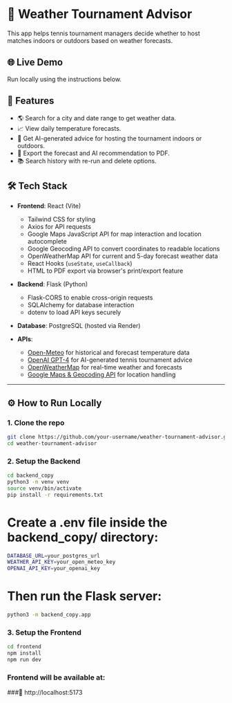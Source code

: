 # 🧠 Weather Tournament Advisor

This app helps tennis tournament managers decide whether to host matches indoors or outdoors based on weather forecasts.

## 🌐 Live Demo
Run locally using the instructions below.

## 🚀 Features
- 🌎 Search for a city and date range to get weather data.
- 📈 View daily temperature forecasts.
- 🧠 Get AI-generated advice for hosting the tournament indoors or outdoors.
- 📄 Export the forecast and AI recommendation to PDF.
- 📚 Search history with re-run and delete options.

## 🛠️ Tech Stack

- **Frontend**: React (Vite)
  - Tailwind CSS for styling
  - Axios for API requests
  - Google Maps JavaScript API for map interaction and location autocomplete
  - Google Geocoding API to convert coordinates to readable locations
  - OpenWeatherMap API for current and 5-day forecast weather data
  - React Hooks (`useState`, `useCallback`)
  - HTML to PDF export via browser's print/export feature

- **Backend**: Flask (Python)
  - Flask-CORS to enable cross-origin requests
  - SQLAlchemy for database interaction
  - dotenv to load API keys securely

- **Database**: PostgreSQL (hosted via Render)

- **APIs**:
  - [Open-Meteo](https://open-meteo.com/) for historical and forecast temperature data
  - [OpenAI GPT-4](https://platform.openai.com/) for AI-generated tennis tournament advice
  - [OpenWeatherMap](https://openweathermap.org/) for real-time weather and forecasts
  - [Google Maps & Geocoding API](https://developers.google.com/maps/documentation) for location handling


---

## ⚙️ How to Run Locally

### 1. Clone the repo
```bash
git clone https://github.com/your-username/weather-tournament-advisor.git
cd weather-tournament-advisor
```

### 2. Setup the Backend
```bash
cd backend_copy
python3 -m venv venv
source venv/bin/activate
pip install -r requirements.txt
```
# Create a .env file inside the backend_copy/ directory:
```bash
DATABASE_URL=your_postgres_url
WEATHER_API_KEY=your_open_meteo_key
OPENAI_API_KEY=your_openai_key
```

# Then run the Flask server:
```bash
python3 -m backend_copy.app
```

### 3. Setup the Frontend
```bash
cd frontend
npm install
npm run dev
```

### Frontend will be available at:
###📍 http://localhost:5173


